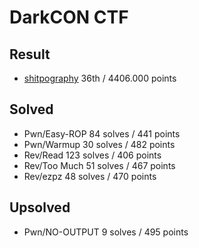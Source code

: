 # DarkCON CTF

## Result

+ [shitpography](https://ctftime.org/team/142799) 36th / 4406.000 points

## Solved

+ Pwn/Easy-ROP  84 solves / 441 points
+ Pwn/Warmup 30 solves / 482 points
+ Rev/Read 123 solves / 406 points
+ Rev/Too Much 51 solves / 467 points
+ Rev/ezpz 48 solves / 470 points

## Upsolved

+ Pwn/NO-OUTPUT 9 solves / 495 points